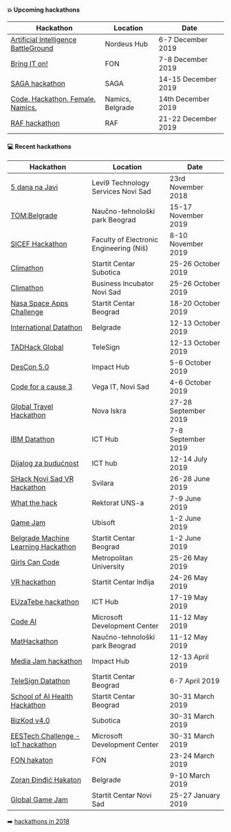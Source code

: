 #### :boom: Upcoming hackathons

| Hackathon | Location | Date |
| --------- | -------- | ---- |
| [Artificial Intelligence BattleGround](https://aibg.best.rs) | Nordeus Hub | 6-7 December 2019 |
| [Bring IT on!](http://hzs.fonis.rs/) | FON | 7-8 December 2019 |
| [SAGA hackathon](https://brandnewengineers.rs/2019/11/22/SAGA_najava.html) | SAGA | 14-15 December 2019 |
| [Code. Hackathon. Female. Namics.](https://namics.com/en/event/female-code-hackathon-2019) | Namics, Belgrade | 14th December 2019 |
| [RAF hackathon](https://hakaton.raf.edu.rs/prijava) | RAF | 21-22 December 2019 |

#### :computer: Recent hackathons

| Hackathon | Location | Date |
| --------- | -------- | ---- |
| [5 dana na Javi](http://www.5dananajavi.com) | Levi9 Technology Services Novi Sad | 23rd November 2018 |
| [TOM:Belgrade](https://www.tombelgrade.org) | Naučno-tehnološki park Beograd | 15-17 November 2019 |
| [SICEF Hackathon](http://hakaton.sicef.info/) | Faculty of Electronic Engineering (Niš) | 8-10 November 2019 |
| [Climathon](https://climathon.climate-kic.org/en/subotica) | Startit Centar Subotica | 25-26 October 2019 |
| [Climathon](https://climathon.climate-kic.org/en/novi-sad) | Business Incubator Novi Sad | 25-26 October 2019 |
| [Nasa Space Apps Challenge](https://2019.spaceappschallenge.org/locations/belgrade) | Startit Centar Beograd | 18-20 October 2019 |
| [International Datathon](https://datathon.eu/global/) | Belgrade | 12-13 October 2019 |
| [TADHack Global](https://tadhack.com/2019/global/belgrade/) | TeleSign | 12-13 October 2019 |
| [DesCon 5.0](https://www.descon.me/2019/) | Impact Hub | 5-6 October 2019 |
| [Code for a cause 3](https://docs.google.com/forms/d/e/1FAIpQLSeiOl8GRwRARHmccSJkf1LntgWdhHBjwgdfVmVW3RtQpkXUfg/viewform) | Vega IT, Novi Sad | 4-6 October 2019 |
| [Global Travel Hackathon](https://www.eventbrite.com/e/global-travel-hackathon-belgrade-edition-tickets-68284501783) | Nova Iskra | 27-28 September 2019 |
| [IBM Datathon](https://datathon.eu/ibm/) | ICT Hub | 7-8 September 2019 |
| [Dijalog za budućnost](https://bfpe.org/hakaton-dijalog-za-buducnost-12-14-jul/) | ICT hub | 12-14 July 2019 |
| [SHack Novi Sad VR Hackathon](https://eu-youthaward.org/shack-novi-sad-2019/) | Svilara | 26-28 June 2019 |
| [What the hack](http://ftnhack.rs/) | Rektorat UNS-a | 7-9 June 2019 |
| [Game Jam](https://startit.rs/napravite-gaming-aplikaciju-tokom-dvadesetcetvorocasovnog-game-jama-pocetkom-juna-u-beogradu/) | Ubisoft | 1-2 June 2019 |
| [Belgrade Machine Learning Hackathon](https://startit.rs/belgrade-machine-learning-hackathon-pocetkom-juna-u-beogradskom-startit-centru/) | Startit Centar Beograd | 1-2 June 2019 |
| [Girls Can Code](http://metlab.rs/hackathon/) | Metropolitan University | 25-26 May 2019 |
| [VR hackathon](https://startit.rs/budite-deo-prvog-hakatona-u-indiji-prijave-otvorene-do-17-maja/) | Startit Centar Inđija | 24-26 May 2019 |
| [EUzaTebe hackathon](http://euhakaton.europa.rs/) | ICT Hub | 17-19 May 2019 |
| [Code AI](https://codeai.lazybrain.org/) | Microsoft Development Center | 11-12 May 2019 |
| [MatHackathon](http://mathack.rs/) | Naučno-tehnološki park Beograd | 11-12 May 2019 |
| [Media Jam hackathon](https://belgrade.impacthub.net/media-jam-hakaton/) | Impact Hub | 12-13 April 2019 |
| [TeleSign Datathon](https://datathon.eu/telesign/) | Startit Centar Beograd | 6-7 April 2019 |
| [School of AI Health Hackathon](https://www.eventbrite.com/e/school-of-ai-health-hackathon-2019-belgrade-serbia-tickets-56859163288) | Startit Centar Beograd | 30-31 March 2019 |
| [BizKod v4.0](http://bizkod.rs/) | Subotica | 30-31 March 2019 |
| [EESTech Challenge - IoT hackathon](https://www.facebook.com/events/266191320968843/) | Microsoft Development Center | 30-31 March 2019 |
| [FON hakaton](http://hakaton.fonis.rs/) | FON | 23-24 March 2019 |
| [Zoran Đinđić Hakaton](http://www.hakatonzorandjindjic.rs/) | Belgrade | 9-10 March 2019 |
| [Global Game Jam](https://globalgamejam.org/2019/jam-sites/startit-centar-novi-sad) | Startit Centar Novi Sad | 25-27 January 2019 |

:arrow_right: [hackathons in 2018](2018.md)
